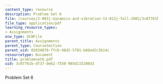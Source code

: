 ```yaml
---
content_type: resource
description: Problem Set 6
file: /courses/2-003j-dynamics-and-vibration-13-013j-fall-2002/3c07761bdf37de627550985d115208d3_problemset6.pdf
file_type: application/pdf
learning_resource_types:
- Assignments
ocw_type: OCWFile
parent_title: Assignments
parent_type: CourseSection
parent_uid: 02034870-ffcb-48d2-5701-b8da42c3b14c
resourcetype: Document
title: problemset6.pdf
uid: 3c07761b-df37-de62-7550-985d115208d3
---
```

Problem Set 6


